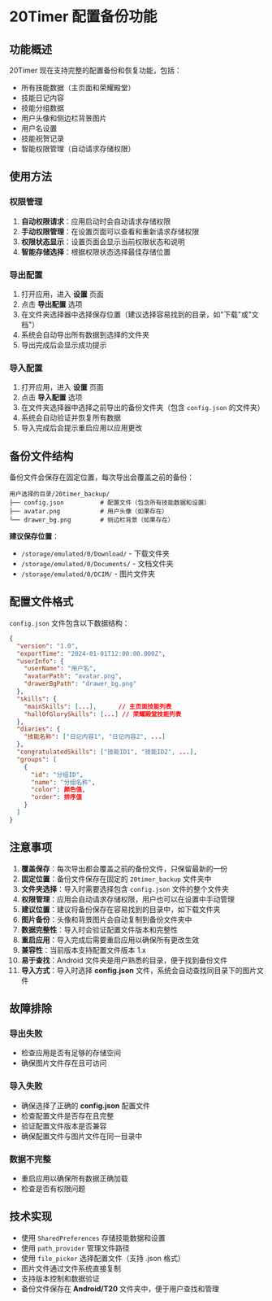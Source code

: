 # 20Timer 配置备份功能

## 功能概述

20Timer 现在支持完整的配置备份和恢复功能，包括：

- 所有技能数据（主页面和荣耀殿堂）
- 技能日记内容
- 技能分组数据
- 用户头像和侧边栏背景图片
- 用户名设置
- 技能祝贺记录
- 智能权限管理（自动请求存储权限）

## 使用方法

### 权限管理

1. **自动权限请求**：应用启动时会自动请求存储权限
2. **手动权限管理**：在设置页面可以查看和重新请求存储权限
3. **权限状态显示**：设置页面会显示当前权限状态和说明
4. **智能存储选择**：根据权限状态选择最佳存储位置

### 导出配置

1. 打开应用，进入 **设置** 页面
2. 点击 **导出配置** 选项
3. 在文件夹选择器中选择保存位置（建议选择容易找到的目录，如"下载"或"文档"）
4. 系统会自动导出所有数据到选择的文件夹
5. 导出完成后会显示成功提示

### 导入配置

1. 打开应用，进入 **设置** 页面
2. 点击 **导入配置** 选项
3. 在文件夹选择器中选择之前导出的备份文件夹（包含 `config.json` 的文件夹）
4. 系统会自动验证并恢复所有数据
5. 导入完成后会提示重启应用以应用更改

## 备份文件结构

备份文件会保存在固定位置，每次导出会覆盖之前的备份：

```
用户选择的目录/20timer_backup/
├── config.json          # 配置文件（包含所有技能数据和设置）
├── avatar.png           # 用户头像（如果存在）
└── drawer_bg.png        # 侧边栏背景（如果存在）
```

**建议保存位置**：
- `/storage/emulated/0/Download/` - 下载文件夹
- `/storage/emulated/0/Documents/` - 文档文件夹
- `/storage/emulated/0/DCIM/` - 图片文件夹

## 配置文件格式

`config.json` 文件包含以下数据结构：

```json
{
  "version": "1.0",
  "exportTime": "2024-01-01T12:00:00.000Z",
  "userInfo": {
    "userName": "用户名",
    "avatarPath": "avatar.png",
    "drawerBgPath": "drawer_bg.png"
  },
  "skills": {
    "mainSkills": [...],      // 主页面技能列表
    "hallOfGlorySkills": [...] // 荣耀殿堂技能列表
  },
  "diaries": {
    "技能名称": ["日记内容1", "日记内容2", ...]
  },
  "congratulatedSkills": ["技能ID1", "技能ID2", ...],
  "groups": [
    {
      "id": "分组ID",
      "name": "分组名称",
      "color": 颜色值,
      "order": 排序值
    }
  ]
}
```

## 注意事项

1. **覆盖保存**：每次导出都会覆盖之前的备份文件，只保留最新的一份
2. **固定位置**：备份文件保存在固定的 `20timer_backup` 文件夹中
3. **文件夹选择**：导入时需要选择包含 `config.json` 文件的整个文件夹
4. **权限管理**：应用会自动请求存储权限，用户也可以在设置中手动管理
5. **建议位置**：建议将备份保存在容易找到的目录中，如下载文件夹
3. **图片备份**：头像和背景图片会自动复制到备份文件夹中
4. **数据完整性**：导入时会验证配置文件版本和完整性
5. **重启应用**：导入完成后需要重启应用以确保所有更改生效
6. **兼容性**：当前版本支持配置文件版本 1.x
7. **易于查找**：Android 文件夹是用户熟悉的目录，便于找到备份文件
8. **导入方式**：导入时选择 **config.json** 文件，系统会自动查找同目录下的图片文件

## 故障排除

### 导出失败
- 检查应用是否有足够的存储空间
- 确保图片文件存在且可访问

### 导入失败
- 确保选择了正确的 **config.json** 配置文件
- 检查配置文件是否存在且完整
- 验证配置文件版本是否兼容
- 确保配置文件与图片文件在同一目录中

### 数据不完整
- 重启应用以确保所有数据正确加载
- 检查是否有权限问题

## 技术实现

- 使用 `SharedPreferences` 存储技能数据和设置
- 使用 `path_provider` 管理文件路径
- 使用 `file_picker` 选择配置文件（支持 .json 格式）
- 图片文件通过文件系统直接复制
- 支持版本控制和数据验证
- 备份文件保存在 **Android/T20** 文件夹中，便于用户查找和管理 